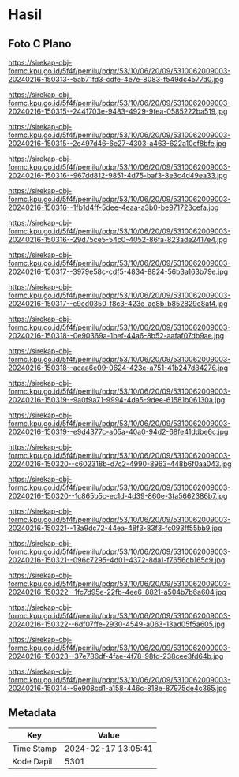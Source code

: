 # Hasil

## Foto C Plano

https://sirekap-obj-formc.kpu.go.id/5f4f/pemilu/pdpr/53/10/06/20/09/5310062009003-20240216-150313--5ab71fd3-cdfe-4e7e-8083-f549dc4577d0.jpg

https://sirekap-obj-formc.kpu.go.id/5f4f/pemilu/pdpr/53/10/06/20/09/5310062009003-20240216-150315--2441703e-9483-4929-9fea-0585222ba519.jpg

https://sirekap-obj-formc.kpu.go.id/5f4f/pemilu/pdpr/53/10/06/20/09/5310062009003-20240216-150315--2e497d46-6e27-4303-a463-622a10cf8bfe.jpg

https://sirekap-obj-formc.kpu.go.id/5f4f/pemilu/pdpr/53/10/06/20/09/5310062009003-20240216-150316--967dd812-9851-4d75-baf3-8e3c4d49ea33.jpg

https://sirekap-obj-formc.kpu.go.id/5f4f/pemilu/pdpr/53/10/06/20/09/5310062009003-20240216-150316--1fb1d4ff-5dee-4eaa-a3b0-be971723cefa.jpg

https://sirekap-obj-formc.kpu.go.id/5f4f/pemilu/pdpr/53/10/06/20/09/5310062009003-20240216-150316--29d75ce5-54c0-4052-86fa-823ade2417e4.jpg

https://sirekap-obj-formc.kpu.go.id/5f4f/pemilu/pdpr/53/10/06/20/09/5310062009003-20240216-150317--3979e58c-cdf5-4834-8824-56b3a163b79e.jpg

https://sirekap-obj-formc.kpu.go.id/5f4f/pemilu/pdpr/53/10/06/20/09/5310062009003-20240216-150317--c9cd0350-f8c3-423e-ae8b-b852829e8af4.jpg

https://sirekap-obj-formc.kpu.go.id/5f4f/pemilu/pdpr/53/10/06/20/09/5310062009003-20240216-150318--0e90369a-1bef-44a6-8b52-aafaf07db9ae.jpg

https://sirekap-obj-formc.kpu.go.id/5f4f/pemilu/pdpr/53/10/06/20/09/5310062009003-20240216-150318--aeaa6e09-0624-423e-a751-41b247d84276.jpg

https://sirekap-obj-formc.kpu.go.id/5f4f/pemilu/pdpr/53/10/06/20/09/5310062009003-20240216-150319--9a0f9a71-9994-4da5-9dee-61581b06130a.jpg

https://sirekap-obj-formc.kpu.go.id/5f4f/pemilu/pdpr/53/10/06/20/09/5310062009003-20240216-150319--e9d4377c-a05a-40a0-94d2-68fe41ddbe6c.jpg

https://sirekap-obj-formc.kpu.go.id/5f4f/pemilu/pdpr/53/10/06/20/09/5310062009003-20240216-150320--c602318b-d7c2-4990-8963-448b6f0aa043.jpg

https://sirekap-obj-formc.kpu.go.id/5f4f/pemilu/pdpr/53/10/06/20/09/5310062009003-20240216-150320--1c865b5c-ec1d-4d39-860e-3fa5662386b7.jpg

https://sirekap-obj-formc.kpu.go.id/5f4f/pemilu/pdpr/53/10/06/20/09/5310062009003-20240216-150321--13a9dc72-44ea-48f3-83f3-fc093ff55bb9.jpg

https://sirekap-obj-formc.kpu.go.id/5f4f/pemilu/pdpr/53/10/06/20/09/5310062009003-20240216-150321--096c7295-4d01-4372-8da1-f7656cb165c9.jpg

https://sirekap-obj-formc.kpu.go.id/5f4f/pemilu/pdpr/53/10/06/20/09/5310062009003-20240216-150322--1fc7d95e-22fb-4ee6-8821-a504b7b6a604.jpg

https://sirekap-obj-formc.kpu.go.id/5f4f/pemilu/pdpr/53/10/06/20/09/5310062009003-20240216-150322--6df07ffe-2930-4549-a063-13ad05f5a605.jpg

https://sirekap-obj-formc.kpu.go.id/5f4f/pemilu/pdpr/53/10/06/20/09/5310062009003-20240216-150323--37e786df-4fae-4f78-98fd-238cee3fd64b.jpg

https://sirekap-obj-formc.kpu.go.id/5f4f/pemilu/pdpr/53/10/06/20/09/5310062009003-20240216-150314--9e908cd1-a158-446c-818e-87975de4c365.jpg


## Metadata

| Key        | Value               |
| ---------- | ------------------- |
| Time Stamp | 2024-02-17 13:05:41 |
| Kode Dapil | 5301                |



